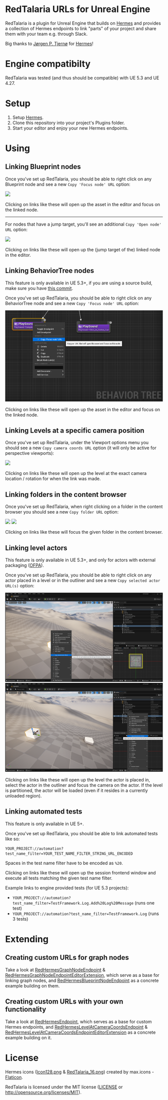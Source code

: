 # RedTalaria URLs for Unreal Engine

RedTalaria is a plugin for Unreal Engine that builds on [Hermes](https://github.com/jorgenpt/Hermes) and provides a collection of Hermes endpoints to link "parts" of your project and share them with your team e.g. through Slack.

Big thanks to [Jørgen P. Tjernø](https://github.com/jorgenpt) for [Hermes](https://github.com/jorgenpt/Hermes)!

# Engine compatibilty

RedTalaria was tested (and thus should be compatible) with UE 5.3 and UE 4.27.

# Setup

1. Setup [Hermes](https://github.com/jorgenpt/Hermes#setup).
2. Clone this repository into your project's Plugins folder.
3. Start your editor and enjoy your new Hermes endpoints.

# Using

## Linking Blueprint nodes
Once you've set up RedTalaria, you should be able to right click on any Blueprint node and see a new `Copy 'Focus node' URL` option:

[<img src="README_link_blueprint_node_focus.png?raw=true">](README_link_blueprint_node_focus.png?raw=true)

Clicking on links like these will open up the asset in the editor and focus on the linked node.

---

For nodes that have a jump target, you'll see an additional `Copy 'Open node' URL` option:

[<img src="README_link_blueprint_node_jump_target.png?raw=true">](README_link_blueprint_node_jump_target.png?raw=true)

Clicking on links like these will open up the (jump target of the) linked node in the editor.

## Linking BehaviorTree nodes
This feature is only available in UE 5.3+, if you are using a source build, make sure you have [this commit](https://github.com/EpicGames/UnrealEngine/commit/6bb52ead8294554e5bdb60f637729eae397942d8).

Once you've set up RedTalaria, you should be able to right click on any BehaviorTree node and see a new `Copy 'Focus node' URL` option:

[<img src="README_link_behavior_tree_node_focus.png?raw=true">](README_link_behavior_tree_node_focus.png?raw=true)

Clicking on links like these will open up the asset in the editor and focus on the linked node.

## Linking Levels at a specific camera position
Once you've set up RedTalaria, under the Viewport options menu you should see a new `Copy camera coords URL` option (it will only be active for perspective viewports):

[<img src="README_link_level_at_camera_coords.png?raw=true">](README_link_level_at_camera_coords.png?raw=true)

Clicking on links like these will open up the level at the exact camera location / rotation for when the link was made.

## Linking folders in the content browser

Once you've set up RedTalaria, when right clicking on a folder in the content browser you should see a new `Copy folder URL` option:

[<img src="README_link_content_folder_1.png?raw=true">](README_link_content_folder_1.png?raw=true)
[<img src="README_link_content_folder_2.png?raw=true">](README_link_content_folder_2.png?raw=true)

Clicking on links like these will focus the given folder in the content browser.

## Linking level actors
This feature is only available in UE 5.3+, and only for actors with external packaging ([OFPA](https://docs.unrealengine.com/5.3/en-US/one-file-per-actor-in-unreal-engine/)).

Once you've set up RedTalaria, you should be able to right click on any actor placed in a level or in the outliner and see a new `Copy selected actor URL(s)` option:

[<img src="README_link_level_actor_from_viewport.png?raw=true">](README_link_level_actor_from_viewport.png?raw=true)
[<img src="README_link_level_actor_from_outliner.png?raw=true">](README_link_level_actor_from_outliner.png?raw=true)

Clicking on links like these will open up the level the actor is placed in, select the actor in the outliner and focus the camera on the actor.
If the level is partitioned, the actor will be loaded (even if it resides in a currently unloaded region).

## Linking automated tests
This feature is only available in UE 5+.

Once you've set up RedTalaria, you should be able to link automated tests like so:
```
YOUR_PROJECT://automation?test_name_filter=YOUR_TEST_NAME_FILTER_STRING_URL_ENCODED
```
Spaces in the test name filter have to be encoded as `%20`.

Clicking on links like these will open up the session frontend window and execute all tests matching the given test name filter.

Example links to engine provided tests (for UE 5.3 projects):
* `YOUR_PROJECT://automation?test_name_filter=TestFramework.Log.Add%20Log%20Message` (runs one test)
* `YOUR_PROJECT://automation?test_name_filter=TestFramework.Log` (runs 3 tests)

# Extending

## Creating custom URLs for graph nodes
Take a look at [RedHermesGraphNodeEndpoint](Source/RedHermesGraphNodeEndpoint/Public/RedHermesGraphNodeEndpoint.h) & [RedHermesGraphNodeEndpointEditorExtension](Source/RedHermesGraphNodeEndpoint/Public/RedHermesGraphNodeEndpointEditorExtension.h), which serve as a base for linking graph nodes, and
[RedHermesBlueprintNodeEndpoint](Source/RedHermesBlueprintNodeEndpoint/Public/RedHermesBlueprintNodeEndpoint.h) as a concrete example building on them.

## Creating custom URLs with your own functionality
Take a look at [RedHermesEndpoint](Source/RedTalaria/Public/RedHermesEndpoint.h), which serves as a base for custom Hermes endpoints, and [RedHermesLevelAtCameraCoordsEndpoint](Source/RedHermesLevelAtCameraCoordsEndpoint/Public/RedHermesLevelAtCameraCoordsEndpoint.h) & [RedHermesLevelAtCameraCoordsEndpointEditorExtension](Source/RedHermesLevelAtCameraCoordsEndpoint/Public/RedHermesLevelAtCameraCoordsEndpointEditorExtension.h) as a concrete example building on it.

# License

Hermes icons ([Icon128.png](Resources/Icon128.png) & [RedTalaria_16.png](Content/Editor/Slate/RedTalaria_16.png)) created by max.icons - [Flaticon](https://www.flaticon.com/free-icons/hermes).

RedTalaria is licensed under the MIT license ([LICENSE](LICENSE.txt) or http://opensource.org/licenses/MIT).

